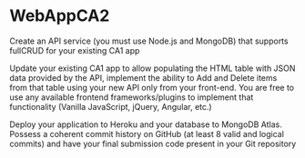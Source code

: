 # WebAppCA2

Create an API service (you must use Node.js and MongoDB) that supports fullCRUD for your existing CA1 app

Update your existing CA1 app to allow populating the HTML table with JSON data provided by the API, implement the ability to Add and Delete items from that table using your new API only from your front-end. You are free to use any available frontend
frameworks/plugins to implement that functionality (Vanilla JavaScript, jQuery, Angular, etc.)

Deploy your application to Heroku and your database to MongoDB Atlas. Possess a coherent commit history on GitHub (at least 8 valid and logical commits) and have your final submission code present in your Git repository
